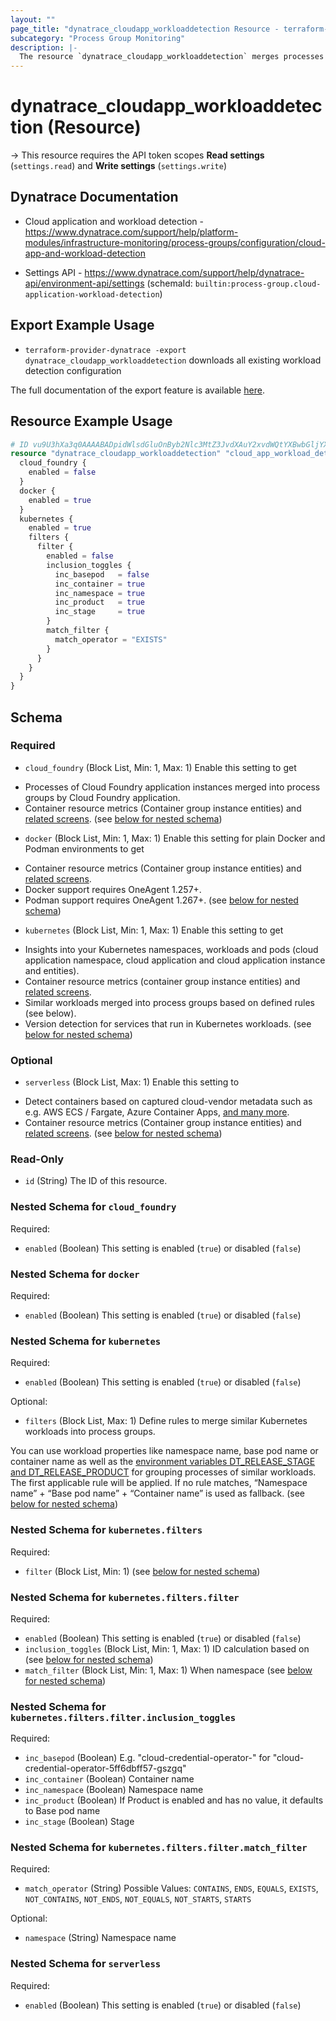 ```yaml
---
layout: ""
page_title: "dynatrace_cloudapp_workloaddetection Resource - terraform-provider-dynatrace"
subcategory: "Process Group Monitoring"
description: |-
  The resource `dynatrace_cloudapp_workloaddetection` merges processes of similar workloads into process groups, and consequently, services. Please note that fine-grained process detection rules will still be applied, while ignoring container or platform specific properties.
---
```


# dynatrace_cloudapp_workloaddetection (Resource)

-> This resource requires the API token scopes **Read settings** (`settings.read`) and **Write settings** (`settings.write`)

## Dynatrace Documentation

- Cloud application and workload detection - https://www.dynatrace.com/support/help/platform-modules/infrastructure-monitoring/process-groups/configuration/cloud-app-and-workload-detection

- Settings API - https://www.dynatrace.com/support/help/dynatrace-api/environment-api/settings (schemaId: `builtin:process-group.cloud-application-workload-detection`)

## Export Example Usage

- `terraform-provider-dynatrace -export dynatrace_cloudapp_workloaddetection` downloads all existing workload detection configuration

The full documentation of the export feature is available [here](https://dt-url.net/h203qmc).

## Resource Example Usage

```terraform
# ID vu9U3hXa3q0AAAABADpidWlsdGluOnByb2Nlc3MtZ3JvdXAuY2xvdWQtYXBwbGljYXRpb24td29ya2xvYWQtZGV0ZWN0aW9uAAZ0ZW5hbnQABnRlbmFudAAkYjcwNmY4NWYtNWFkNC0zY2ZmLWJhYzMtZDg4YzFmNTkzMjgwvu9U3hXa3q0
resource "dynatrace_cloudapp_workloaddetection" "cloud_app_workload_detection" {
  cloud_foundry {
    enabled = false
  }
  docker {
    enabled = true
  }
  kubernetes {
    enabled = true
    filters {
      filter {
        enabled = false
        inclusion_toggles {
          inc_basepod   = false
          inc_container = true
          inc_namespace = true
          inc_product   = true
          inc_stage     = true
        }
        match_filter {
          match_operator = "EXISTS"
        }
      }
    }
  }
}
```

<!-- schema generated by tfplugindocs -->
## Schema

### Required

- `cloud_foundry` (Block List, Min: 1, Max: 1) Enable this setting to get 
 * Processes of Cloud Foundry application instances merged into process groups by Cloud Foundry application. 
 *  Container resource metrics (Container group instance entities) and [related screens](https://www.dynatrace.com/support/help/shortlink/container-groups). (see [below for nested schema](#nestedblock--cloud_foundry))
- `docker` (Block List, Min: 1, Max: 1) Enable this setting for plain Docker and Podman environments to get 
 * Container resource metrics (Container group instance entities) and [related screens](https://www.dynatrace.com/support/help/shortlink/container-groups). 
 * Docker support requires OneAgent 1.257+. 
 * Podman support requires OneAgent 1.267+. (see [below for nested schema](#nestedblock--docker))
- `kubernetes` (Block List, Min: 1, Max: 1) Enable this setting to get 
 * Insights into your Kubernetes namespaces, workloads and pods (cloud application namespace, cloud application and cloud application instance and entities). 
 * Container resource metrics (container group instance entities) and [related screens](https://www.dynatrace.com/support/help/shortlink/container-groups). 
 * Similar workloads merged into process groups based on defined rules (see below). 
 * Version detection for services that run in Kubernetes workloads. (see [below for nested schema](#nestedblock--kubernetes))

### Optional

- `serverless` (Block List, Max: 1) Enable this setting to 
 * Detect containers based on captured cloud-vendor metadata such as e.g. AWS ECS / Fargate, Azure Container Apps, [and many more](https://dt-url.net/2m02q7b).
 * Container resource metrics (Container group instance entities) and [related screens](https://www.dynatrace.com/support/help/shortlink/container-groups). (see [below for nested schema](#nestedblock--serverless))

### Read-Only

- `id` (String) The ID of this resource.

<a id="nestedblock--cloud_foundry"></a>
### Nested Schema for `cloud_foundry`

Required:

- `enabled` (Boolean) This setting is enabled (`true`) or disabled (`false`)


<a id="nestedblock--docker"></a>
### Nested Schema for `docker`

Required:

- `enabled` (Boolean) This setting is enabled (`true`) or disabled (`false`)


<a id="nestedblock--kubernetes"></a>
### Nested Schema for `kubernetes`

Required:

- `enabled` (Boolean) This setting is enabled (`true`) or disabled (`false`)

Optional:

- `filters` (Block List, Max: 1) Define rules to merge similar Kubernetes workloads into process groups. 

 You can use workload properties like namespace name, base pod name or container name as well as the [environment variables DT_RELEASE_STAGE and DT_RELEASE_PRODUCT](https://dt-url.net/sb02v2a) for grouping processes of similar workloads. The first applicable rule will be applied. If no rule matches, “Namespace name” + “Base pod name” + “Container name” is used as fallback. (see [below for nested schema](#nestedblock--kubernetes--filters))

<a id="nestedblock--kubernetes--filters"></a>
### Nested Schema for `kubernetes.filters`

Required:

- `filter` (Block List, Min: 1) (see [below for nested schema](#nestedblock--kubernetes--filters--filter))

<a id="nestedblock--kubernetes--filters--filter"></a>
### Nested Schema for `kubernetes.filters.filter`

Required:

- `enabled` (Boolean) This setting is enabled (`true`) or disabled (`false`)
- `inclusion_toggles` (Block List, Min: 1, Max: 1) ID calculation based on (see [below for nested schema](#nestedblock--kubernetes--filters--filter--inclusion_toggles))
- `match_filter` (Block List, Min: 1, Max: 1) When namespace (see [below for nested schema](#nestedblock--kubernetes--filters--filter--match_filter))

<a id="nestedblock--kubernetes--filters--filter--inclusion_toggles"></a>
### Nested Schema for `kubernetes.filters.filter.inclusion_toggles`

Required:

- `inc_basepod` (Boolean) E.g. "cloud-credential-operator-" for "cloud-credential-operator-5ff6dbff57-gszgq"
- `inc_container` (Boolean) Container name
- `inc_namespace` (Boolean) Namespace name
- `inc_product` (Boolean) If Product is enabled and has no value, it defaults to Base pod name
- `inc_stage` (Boolean) Stage


<a id="nestedblock--kubernetes--filters--filter--match_filter"></a>
### Nested Schema for `kubernetes.filters.filter.match_filter`

Required:

- `match_operator` (String) Possible Values: `CONTAINS`, `ENDS`, `EQUALS`, `EXISTS`, `NOT_CONTAINS`, `NOT_ENDS`, `NOT_EQUALS`, `NOT_STARTS`, `STARTS`

Optional:

- `namespace` (String) Namespace name





<a id="nestedblock--serverless"></a>
### Nested Schema for `serverless`

Required:

- `enabled` (Boolean) This setting is enabled (`true`) or disabled (`false`)
 